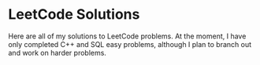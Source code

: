 # LeetCode Solutions

Here are all of my solutions to LeetCode problems. At the moment, I have only completed C++ and SQL easy problems, although I plan to branch out and work on harder problems.
